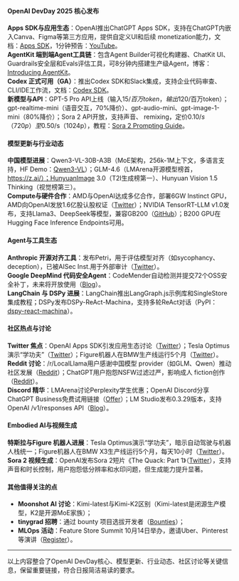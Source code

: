 #### **OpenAI DevDay 2025 核心发布**  
**Apps SDK与应用生态**：OpenAI推出ChatGPT Apps SDK，支持在ChatGPT内嵌入Canva、Figma等第三方应用，提供自定义UI和后续 monetization能力，文档：[Apps SDK](https://developers.openai.com/apps-sdk/)，1分钟预告：[YouTube](https://www.youtube.com/watch?v=2C4Cs6503gw)。  
**AgentKit 端到端Agent工具链**：包含Agent Builder可视化构建器、ChatKit UI、Guardrails安全层和Evals评估工具，可8分钟内搭建生产级Agent，博客：[Introducing AgentKit](https://openai.com/index/introducing-agentkit)。  
**Codex 正式可用（GA）**：推出Codex SDK和Slack集成，支持企业代码审查、CLI/IDE工作流，文档：[Codex SDK](https://developers.openai.com/codex/sdk)。  
**新模型与API**：GPT-5 Pro API上线（输入$15/百万token，输出$120/百万token）；gpt-realtime-mini（语音交互，70%降价）、gpt-audio-mini、gpt-image-1-mini（80%降价）；Sora 2 API开放，支持声音、 remixing，定价$0.10/s（720p）至$0.50/s（1024p），教程：[Sora 2 Prompting Guide](https://github.com/openai/openai-cookbook/blob/16686d05abf16db88aef8815ebde5c46c9a1282a/examples/sora/sora2_prompting_guide.ipynb#L7)。  


#### **模型更新与行业动态**  
**中国模型进展**：Qwen3-VL-30B-A3B（MoE架构，256k-1M上下文，多语言支持，HF Demo：[Qwen3-VL](https://huggingface.co/spaces/Qwen/Qwen3-VL)）；GLM-4.6（LMArena开源模型榜首，https://z.ai/）；HunyuanImage 3.0（T2I生成榜第一）、Hunyuan Vision 1.5 Thinking（视觉榜第三）。  
**Compute与硬件合作**：AMD与OpenAI达成多亿合作，部署6GW Instinct GPU，AMD向OpenAI发放1.6亿股认股权证（[Twitter](https://twitter.com/sama/status/1975185516225278428)）；NVIDIA TensorRT-LLM v1.0发布，支持Llama3、DeepSeek等模型，兼容GB200（[GitHub](https://github.com/NVIDIA/TensorRT-LLM)）；B200 GPU在Hugging Face Inference Endpoints可用。  


#### **Agent与工具生态**  
**Anthropic 开源对齐工具**：发布Petri，用于评估模型对齐（如sycophancy、deception），已被AISec Inst.用于外部审计（[Twitter](https://twitter.com/AnthropicAI/status/1975248654609875208)）。  
**Google DeepMind 代码安全Agent**：CodeMender自动检测并提交72个OSS安全补丁，未来将开放使用（[Blog](https://deepmind.google/discover/blog/introducing-codemender-an-ai-agent-for-code-security/)）。  
**LangChain 与 DSPy 进展**：LangChain推出LangGraph.js示例库和SingleStore集成教程；DSPy发布DSPy-ReAct-Machina，支持多轮ReAct对话（PyPI：[dspy-react-machina](https://pypi.org/project/dspy-react-machina/)）。  


#### **社区热点与讨论**  
**Twitter 焦点**：OpenAI Apps SDK引发应用生态讨论（[Twitter](https://twitter.com/OpenAI/status/1975261587280961675)）；Tesla Optimus演示“学功夫”（[Twitter](https://twitter.com/elonmusk/status/1974338806305411516)）；Figure机器人在BMW生产线运行5个月（[Twitter](https://twitter.com/adcock_brett/status/1975197913178587172)）。  
**Reddit 讨论**：/r/LocalLlama用户感谢中国模型 provider（如GLM、Qwen）推动社区发展（[Reddit](https://www.reddit.com/r/LocalLLaMA/comments/1nz722n/biggest_provider_for_the_community_for_at_moment/)）；ChatGPT用户抱怨NSFW过滤过严，影响成人 fiction创作（[Reddit](https://www.reddit.com/r/ChatGPT/comments/1nzo55e/if_chatgpt_is_planning_on_forcing_us_to_prove_our/)）。  
**Discord 精华**：LMArena讨论Perplexity学生优惠；OpenAI Discord分享ChatGPT Business免费试用链接（[Offer](https://openai.com/business/updates-to-chatgpt-business-plans-livestream-june-2025/)）；LM Studio发布0.3.29版本，支持OpenAI /v1/responses API（[Blog](https://lmstudio.ai/blog/lmstudio-v0.3.29)）。  


#### **Embodied AI与视频生成**  
**特斯拉与Figure 机器人进展**：Tesla Optimus演示“学功夫”，暗示自动驾驶与机器人栈统一；Figure机器人在BMW X3生产线运行5个月，每天10小时（[Twitter](https://twitter.com/adcock_brett/status/1975197913178587172)）。  
**Sora 2 视频生成**：OpenAI发布Sora 2短片《The Quack: Part 1》（[Twitter](https://twitter.com/OpenAI/status/1974158256013783365)），支持声音和时长控制，用户抱怨低分辨率和水印问题，但生成能力提升显著。  


#### **其他值得关注的点**  
- **Moonshot AI 讨论**：Kimi-latest与Kimi-K2区别（Kimi-latest是闭源生产模型，K2是开源MoE家族）；  
- **tinygrad 招聘**：通过 bounty 项目选拔开发者（[Bounties](https://bounties.tinygrad.org/)）；  
- **MLOps 活动**：Feature Store Summit 10月14日举办，邀请Uber、Pinterest等演讲（[Register](https://www.featurestoresummit.com/register)）。  

---  
以上内容整合了OpenAI DevDay核心、模型更新、行业动态、社区讨论等关键信息，保留重要链接，符合日报简洁易读的要求。